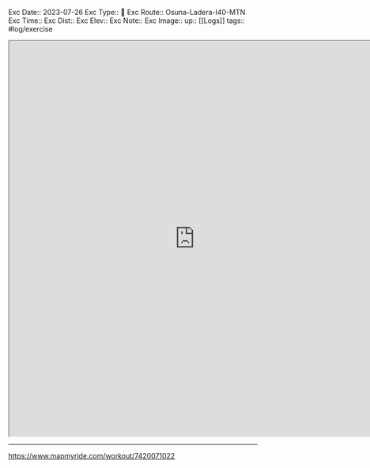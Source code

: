 Exc Date::  2023-07-26
Exc Type:: 🚴
Exc Route:: Osuna-Ladera-I40-MTN
Exc Time:: 
Exc Dist:: 
Exc Elev:: 
Exc Note:: 
Exc Image:: 
up:: [[Logs]]
tags:: #log/exercise 

<iframe height=800 width=750 src="https://www.mapmyride.com/workout/7420071022"></iframe>

---



https://www.mapmyride.com/workout/7420071022